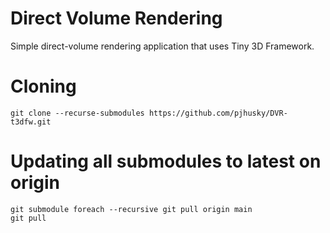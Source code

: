 # Direct Volume Rendering

Simple direct-volume rendering application that uses Tiny 3D Framework. 

# Cloning

	git clone --recurse-submodules https://github.com/pjhusky/DVR-t3dfw.git
	
# Updating all submodules to latest on origin

	git submodule foreach --recursive git pull origin main
	git pull
	